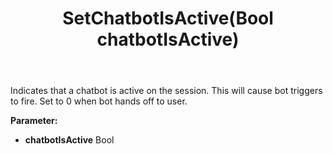 ﻿---
uid: crmscript_ref_NSChatSessionEntity_SetChatbotIsActive
title: SetChatbotIsActive(Bool chatbotIsActive)
intellisense: NSChatSessionEntity.SetChatbotIsActive
keywords: NSChatSessionEntity, GetChatbotIsActive
so.topic: reference
---

Indicates that a chatbot is active on the session. This will cause bot triggers to fire. Set to 0 when bot hands off to user.

**Parameter:** 
 - **chatbotIsActive** Bool

